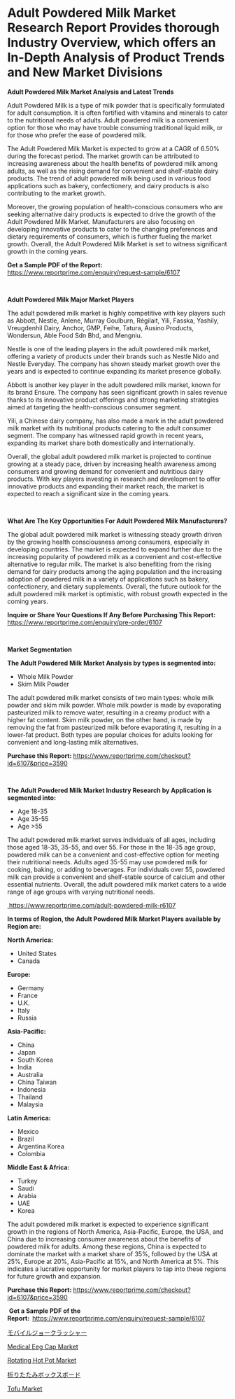 <p><h1>Adult Powdered Milk Market Research Report Provides thorough Industry Overview, which offers an In-Depth Analysis of Product Trends and New Market Divisions</h1></p><p><strong>Adult Powdered Milk Market Analysis and Latest Trends</strong></p>
<p><p>Adult Powdered Milk is a type of milk powder that is specifically formulated for adult consumption. It is often fortified with vitamins and minerals to cater to the nutritional needs of adults. Adult powdered milk is a convenient option for those who may have trouble consuming traditional liquid milk, or for those who prefer the ease of powdered milk.</p><p>The Adult Powdered Milk Market is expected to grow at a CAGR of 6.50% during the forecast period. The market growth can be attributed to increasing awareness about the health benefits of powdered milk among adults, as well as the rising demand for convenient and shelf-stable dairy products. The trend of adult powdered milk being used in various food applications such as bakery, confectionery, and dairy products is also contributing to the market growth.</p><p>Moreover, the growing population of health-conscious consumers who are seeking alternative dairy products is expected to drive the growth of the Adult Powdered Milk Market. Manufacturers are also focusing on developing innovative products to cater to the changing preferences and dietary requirements of consumers, which is further fueling the market growth. Overall, the Adult Powdered Milk Market is set to witness significant growth in the coming years.</p></p>
<p><strong>Get a Sample PDF of the Report:&nbsp;</strong> <a href="https://www.reportprime.com/enquiry/request-sample/6107">https://www.reportprime.com/enquiry/request-sample/6107</a></p>
<p>&nbsp;</p>
<p><strong>Adult Powdered Milk Major Market Players</strong></p>
<p><p>The adult powdered milk market is highly competitive with key players such as Abbott, Nestle, Anlene, Murray Goulburn, Régilait, Yili, Fasska, Yashily, Vreugdenhil Dairy, Anchor, GMP, Feihe, Tatura, Ausino Products, Wondersun, Able Food Sdn Bhd, and Mengniu.</p><p>Nestle is one of the leading players in the adult powdered milk market, offering a variety of products under their brands such as Nestle Nido and Nestle Everyday. The company has shown steady market growth over the years and is expected to continue expanding its market presence globally.</p><p>Abbott is another key player in the adult powdered milk market, known for its brand Ensure. The company has seen significant growth in sales revenue thanks to its innovative product offerings and strong marketing strategies aimed at targeting the health-conscious consumer segment.</p><p>Yili, a Chinese dairy company, has also made a mark in the adult powdered milk market with its nutritional products catering to the adult consumer segment. The company has witnessed rapid growth in recent years, expanding its market share both domestically and internationally.</p><p>Overall, the global adult powdered milk market is projected to continue growing at a steady pace, driven by increasing health awareness among consumers and growing demand for convenient and nutritious dairy products. With key players investing in research and development to offer innovative products and expanding their market reach, the market is expected to reach a significant size in the coming years.</p></p>
<p>&nbsp;</p>
<p><strong>What Are The Key Opportunities For Adult Powdered Milk Manufacturers?</strong></p>
<p><p>The global adult powdered milk market is witnessing steady growth driven by the growing health consciousness among consumers, especially in developing countries. The market is expected to expand further due to the increasing popularity of powdered milk as a convenient and cost-effective alternative to regular milk. The market is also benefiting from the rising demand for dairy products among the aging population and the increasing adoption of powdered milk in a variety of applications such as bakery, confectionery, and dietary supplements. Overall, the future outlook for the adult powdered milk market is optimistic, with robust growth expected in the coming years.</p></p>
<p><strong>Inquire or Share Your Questions If Any Before Purchasing This Report:</strong> <a href="https://www.reportprime.com/enquiry/pre-order/6107">https://www.reportprime.com/enquiry/pre-order/6107</a></p>
<p>&nbsp;</p>
<p><strong>Market Segmentation</strong></p>
<p><strong>The Adult Powdered Milk Market Analysis by types is segmented into:</strong></p>
<p><ul><li>Whole Milk Powder</li><li>Skim Milk Powder</li></ul></p>
<p><p>The adult powdered milk market consists of two main types: whole milk powder and skim milk powder. Whole milk powder is made by evaporating pasteurized milk to remove water, resulting in a creamy product with a higher fat content. Skim milk powder, on the other hand, is made by removing the fat from pasteurized milk before evaporating it, resulting in a lower-fat product. Both types are popular choices for adults looking for convenient and long-lasting milk alternatives.</p></p>
<p><strong>Purchase this Report:&nbsp;</strong><a href="https://www.reportprime.com/checkout?id=6107&price=3590">https://www.reportprime.com/checkout?id=6107&price=3590</a></p>
<p>&nbsp;</p>
<p><strong>The Adult Powdered Milk Market Industry Research by Application is segmented into:</strong></p>
<p><ul><li>Age 18-35</li><li>Age 35-55</li><li>Age >55</li></ul></p>
<p><p>The adult powdered milk market serves individuals of all ages, including those aged 18-35, 35-55, and over 55. For those in the 18-35 age group, powdered milk can be a convenient and cost-effective option for meeting their nutritional needs. Adults aged 35-55 may use powdered milk for cooking, baking, or adding to beverages. For individuals over 55, powdered milk can provide a convenient and shelf-stable source of calcium and other essential nutrients. Overall, the adult powdered milk market caters to a wide range of age groups with varying nutritional needs.</p></p>
<p><a href="https://www.reportprime.com/adult-powdered-milk-r6107">&nbsp;https://www.reportprime.com/adult-powdered-milk-r6107</a></p>
<p><strong>In terms of Region, the Adult Powdered Milk Market Players available by Region are:</strong></p>
<p>
    <p> <strong> North America: </strong>
        <ul>
            <li>United States</li>
            <li>Canada</li>
        </ul>
        </p> 
    <p> <strong> Europe: </strong>
        <ul>
            <li>Germany</li>
            <li>France</li>
            <li>U.K.</li>
            <li>Italy</li>
            <li>Russia</li>
        </ul>
        </p> 
    <p> <strong> Asia-Pacific: </strong>
        <ul>
            <li>China</li>
            <li>Japan</li>
            <li>South Korea</li>
            <li>India</li>
            <li>Australia</li>
            <li>China Taiwan</li>
            <li>Indonesia</li>
            <li>Thailand</li>
            <li>Malaysia</li>
        </ul>
        </p> 
    <p> <strong> Latin America: </strong>
        <ul>
            <li>Mexico</li>
            <li>Brazil</li>
            <li>Argentina Korea</li>
            <li>Colombia</li>
        </ul>
        </p> 
    <p> <strong> Middle East & Africa: </strong>
        <ul>
            <li>Turkey</li>
            <li>Saudi</li>
            <li>Arabia</li>
            <li>UAE</li>
            <li>Korea</li>
        </ul>
    </p>
    </p>
<p><p>The adult powdered milk market is expected to experience significant growth in the regions of North America, Asia-Pacific, Europe, the USA, and China due to increasing consumer awareness about the benefits of powdered milk for adults. Among these regions, China is expected to dominate the market with a market share of 35%, followed by the USA at 25%, Europe at 20%, Asia-Pacific at 15%, and North America at 5%. This indicates a lucrative opportunity for market players to tap into these regions for future growth and expansion.</p></p>
<p><strong>Purchase this Report: </strong><a href="https://www.reportprime.com/checkout?id=6107&price=3590">https://www.reportprime.com/checkout?id=6107&price=3590</a></p>
<p>&nbsp;<strong>Get a Sample PDF of the Report:&nbsp;&nbsp;</strong><a href="https://www.reportprime.com/enquiry/request-sample/6107">https://www.reportprime.com/enquiry/request-sample/6107</a></p>
<p><strong></strong></p>
<p><p><a href="https://medium.com/@idellamante2023/%E6%AC%A1%E3%81%AE%E6%96%87%E7%AB%A0%E3%82%92%E6%97%A5%E6%9C%AC%E8%AA%9E%E3%81%AB%E7%BF%BB%E8%A8%B3%E3%81%97%E3%81%A6%E3%81%8F%E3%81%A0%E3%81%95%E3%81%84-%E5%9C%B0%E5%9F%9F%E5%88%A5%E3%81%AE%E8%A6%8B%E9%80%9A%E3%81%97%E3%81%AB%E3%82%88%E3%82%8B%E3%82%B0%E3%83%AD%E3%83%BC%E3%83%90%E3%83%AB%E3%83%A2%E3%83%90%E3%82%A4%E3%83%AB%E3%82%B8%E3%83%A7%E3%83%BC%E3%82%AF%E3%83%A9%E3%83%83%E3%82%B7%E3%83%A3%E3%83%BC%E5%B8%82%E5%A0%B4%E3%81%AE%E3%82%B5%E3%82%A4%E3%82%BA%E3%81%A8%E5%B8%82%E5%A0%B4%E5%8B%95%E5%90%91%E5%88%86%E6%9E%90-2031%E5%B9%B4%E3%81%BE%E3%81%A7%E3%81%AE%E4%BA%88%E6%B8%AC%E3%81%95%E3%82%8C%E3%82%8B%E7%AB%B6%E4%BA%89%E6%88%A6%E7%95%A5-f8b880c686a3">モバイルジョークラッシャー</a></p><p><a href="https://issuu.com/reportprime-2/docs/medical-eeg-cap-market-size-2030.pptx">Medical Eeg Cap Market</a></p><p><a href="https://medium.com/@jeniw10236654655/rotating-hot-pot-market-size-is-growing-at-cagr-of-11-5-5e771662c568">Rotating Hot Pot Market</a></p><p><a href="https://medium.com/@sebastianhodges1/%E6%8A%98%E3%82%8A%E3%81%9F%E3%81%9F%E3%81%BF%E3%83%9C%E3%83%83%E3%82%AF%E3%82%B9%E3%83%9C%E3%83%BC%E3%83%89%E5%B8%82%E5%A0%B4-%E3%82%B0%E3%83%AD%E3%83%BC%E3%83%90%E3%83%AB%E3%81%8A%E3%82%88%E3%81%B3%E5%9C%B0%E5%9F%9F%E5%88%A5%E5%88%86%E6%9E%90-%E3%82%A8%E3%83%B3%E3%83%89%E3%83%A6%E3%83%BC%E3%82%B6%E3%83%BC-%E8%A3%BD%E5%93%81-%E5%9C%B0%E5%9F%9F%E3%81%AE%E7%84%A6%E7%82%B9-%E5%88%86%E6%9E%90%E3%81%A8%E4%BA%88%E6%B8%AC-2024%E5%B9%B4-2031%E5%B9%B4-ffa0865e86f8">折りたたみボックスボード</a></p><p><a href="https://github.com/janetchuadff364/Market-Research-Report-List-1/blob/main/tofu-market.md">Tofu Market</a></p></p>